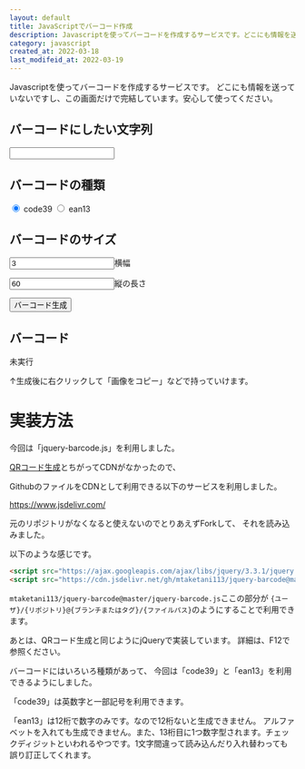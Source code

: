 ```yaml
---
layout: default
title: JavaScriptでバーコード作成
description: Javascriptを使ってバーコードを作成するサービスです。どこにも情報を送っていないですし、この画面だけで完結しています。安心して使ってください。
category: javascript
created_at: 2022-03-18
last_modifeid_at: 2022-03-19
---
```


<script src="https://cdn.jsdelivr.net/gh/mtaketani113/jquery-barcode@master/jquery-barcode.js"></script> 
<script type="text/JavaScript">

  $(function(){   
    $("#barcodeCreateButton").click(function(){
      let barcodeText = $("#barcode-text").val();
      let width = $("#width").val();
      let height = $("#height").val();
      let barcodeType = $('input:radio[name="barcodeType"]:checked').val();
      $("#img-barcord").html("");
      $("#img-barcord").barcode(barcodeText, barcodeType,{barWidth:width, barHeight:height,output:"css"});
    });

    $("#barcode-text,#width,#height").keypress(function(e){
      if(e.which == 13){
        $("#barcodeCreateButton").click();
      }
    });
  });

</script>

Javascriptを使ってバーコードを作成するサービスです。
どこにも情報を送っていないですし、この画面だけで完結しています。安心して使ってください。

## バーコードにしたい文字列

<input type="text" id="barcode-text"/>

## バーコードの種類

<input type="radio" name="barcodeType" id="code39" checked="checked" value="code39"/>
<label for="code39">code39</label>

<input type="radio" name="barcodeType" id="ean13" value="ean13"/>
<label for="ean13">ean13</label>

## バーコードのサイズ

<input type="text" id="width" value="3"/>横幅

<input type="text" id="height" value="60"/>縦の長さ

<input type="button" id="barcodeCreateButton" value="バーコード生成"/>

## バーコード

<div id="img-barcord">
未実行
</div>

↑生成後に右クリックして「画像をコピー」などで持っていけます。

# 実装方法

今回は「jquery-barcode.js」を利用しました。

[QRコード生成](/it/javascript/javascriptQRCode.html)とちがってCDNがなかったので、

GithubのファイルをCDNとして利用できる以下のサービスを利用しました。

https://www.jsdelivr.com/

元のリポジトリがなくなると使えないのでとりあえずForkして、
それを読み込みました。

以下のような感じです。

```Html
<script src="https://ajax.googleapis.com/ajax/libs/jquery/3.3.1/jquery.min.js"></script>
<script src="https://cdn.jsdelivr.net/gh/mtaketani113/jquery-barcode@master/jquery-barcode.js"></script> 
```

`mtaketani113/jquery-barcode@master/jquery-barcode.js`ここの部分が
`{ユーザ}/{リポジトリ}@{ブランチまたはタグ}/{ファイルパス}`のようにすることで利用できます。

あとは、QRコード生成と同じようにjQueryで実装しています。
詳細は、F12で参照ください。

バーコードにはいろいろ種類があって、
今回は「code39」と「ean13」を利用できるようにしました。

「code39」は英数字と一部記号を利用できます。

「ean13」は12桁で数字のみです。なので12桁ないと生成できません。
アルファベットを入れても生成できません。また、13桁目に1つ数字型されます。チェックディジットといわれるやつです。1文字間違って読み込んだり入れ替わっても誤り訂正してくれます。
